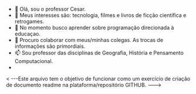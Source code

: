 - 👋 Olá, sou o professor Cesar.  
- 👀 Meus interesses são: tecnologia, filmes e livros de ficção científica e retrogames.
- 🌱 No momento busco aprender sobre programação direcionada à educaçao. 
- 💞️ Procuro colaborar com meus/minhas colegas. As trocas de informações são primordiais.
- 📫 Sou professor das disciplinas de Geografia, História e Pensamento Computacional.
- 

<!---
As dificuldades para o ensino-aprendizagemesarPC/profcesarPC is a ✨ special ✨ repository because its `README.md` (this file) appears on your GitHub profile.
You can click the Preview link to take a look at your changes.
--->
< ---Este arquivo tem o objetivo de funcionar como um exercício de criação de documento readme na plataforma/repositório GITHUB. --->
